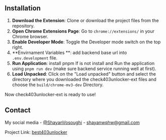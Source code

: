 ## Installation

1. **Download the Extension**: Clone or download the project files from the repository.
2. **Open Chrome Extensions Page**: Go to `chrome://extensions/` in your Chrome browser.
3. **Enable Developer Mode**: Toggle the Developer mode switch on the top right.
4. **Envirnament Variables **: add backend base url into `.env.development` file.
5. **Run Application**: install pnpm If is not install and Run the application using `pnpm run dev` (make sure backend service running well at first).
6. **Load Unpacked**: Click on the "Load unpacked" button and select the directory where you downloaded the check403unlocker-ext files and choose the `build/chrome-mv3-dev` Directory.

Now check403unlocker-ext is ready to use!

## Contact

My social media - [@ShayanVosoughi](https://twitter.com/ShayanVosoughi) - shayanwqhw@gmail.com

Project Link: [best403unlocker](https://github.com/403unlocker/check403unlocker-be)
